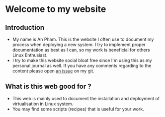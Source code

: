 # Welcome to my website

## Introduction 
- My name is An Pham. This is the website I often use to document my process when deploying a new system. I try to implement proper documentation as best as I can, so my work is beneficial for others Linux Enthusiast.
- I try to make this website social bloat free since I'm using this as my personal journal as well. If you have any comments regarding to the content please open [an issue](https://github.com/phamduchongan93/Profile/issues) on my git. 

## What is this web good for ?
- This web is mainly used to document the installation and deployment of virtualisation in Linux system.
- You may find some scripts (recipes) that is useful for your work.






